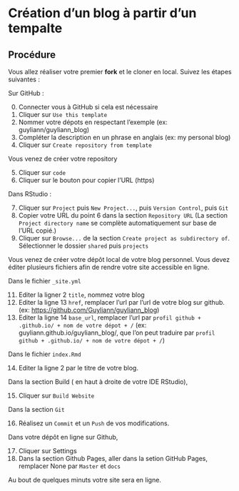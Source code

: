 Création d’un blog à partir d’un tempalte
================

## Procédure

Vous allez réaliser votre premier **fork** et le cloner en local. Suivez
les étapes suivantes :

Sur GitHub :

0.  Connecter vous à GitHub si cela est nécessaire
1.  Cliquer sur `Use this template`
2.  Nommer votre dépots en respectant l’exemple (ex:
    guyliann/guyliann\_blog)
3.  Compléter la description en un phrase en anglais (ex: my personal
    blog)
4.  Cliquer sur `Create repository from template`

Vous venez de créer votre repository

5.  Cliquer sur `code`
6.  Cliquer sur le bouton pour copier l’URL (https)

Dans RStudio :

7.  Cliquer sur `Project` puis `New Project...`, puis `Version Control`,
    puis `Git`
8.  Copier votre URL du point 6 dans la section `Repository URL` (La
    section `Project directory name` se complète automatiquement sur
    base de l’URL copié.)
9.  Cliquer sur `Browse...` de la section `Create project as
    subdirectory of`. Sélectionner le dossier `shared` puis `projects`

Vous venez de créer votre dépôt local de votre blog personnel. Vous
devez éditer plusieurs fichiers afin de rendre votre site accessible en
ligne.

Dans le fichier `_site.yml`

11. Editer la ligner 2 `title`, nommez votre blog
12. Editer la ligne 13 `href`, remplacer l’url par l’url de votre blog
    sur github. (ex: <https://github.com/Guyliann/guyliann_blog>)
13. Editer la ligne 14 `base_url`, remplacer l’url par `profil github +
    .github.io/ + nom de votre dépot + /` (ex:
    guyliann.github.io/guyliann\_blog/, que l’on peut traduire par
    `profil github + .github.io/ + nom de votre dépot + /`)

Dans le fichier `index.Rmd`

14. Editer la ligne 2 par le titre de votre blog.

Dans la section Build ( en haut à droite de votre IDE RStudio),

15. Cliquer sur `Build Website`

Dans la section `Git`

16. Réalisez un `Commit` et un `Push` de vos modifications.

Dans votre dépôt en ligne sur Github,

17. Cliquer sur Settings
18. Dans la section Github Pages, aller dans la setion GitHub Pages,
    remplacer None par `Master` et `docs`

Au bout de quelques minuts votre site sera en ligne.
